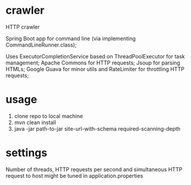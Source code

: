 # crawler
HTTP crawler

Spring Boot app for command line (via implementing CommandLineRunner.class);

Uses ExecutorCompletionService based on ThreadPoolExecutor for task management;
Apache Commons for HTTP requests;
Jsoup for parsing HTMLs;
Google Guava for minor utils and RateLimiter for throttling HTTP requests;

# usage
1. clone repo to local machine
2. mvn clean install 
3. java -jar path-to-jar site-url-with-schema required-scanning-depth

# settings
Number of threads, HTTP requests per second and simultaneous HTTP request to host might be tuned in application.properties
